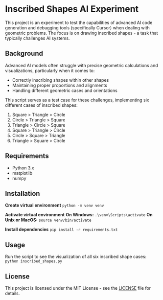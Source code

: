 # Inscribed Shapes AI Experiment

This project is an experiment to test the capabilities of advanced AI code generation and debugging tools (specifically Cursor) when dealing with geometric problems. The focus is on drawing inscribed shapes - a task that typically challenges AI systems.

## Background

Advanced AI models often struggle with precise geometric calculations and visualizations, particularly when it comes to:
- Correctly inscribing shapes within other shapes
- Maintaining proper proportions and alignments
- Handling different geometric cases and orientations

This script serves as a test case for these challenges, implementing six different cases of inscribed shapes:
1. Square > Triangle > Circle
2. Circle > Triangle > Square
3. Triangle > Circle > Square
4. Square > Triangle > Circle
5. Circle > Square > Triangle
6. Triangle > Square > Circle

## Requirements

- Python 3.x
- matplotlib
- numpy

## Installation

**Create virtual environment**
```python -m venv venv```

**Activate virtual environment**
**On Windows:**
```.\venv\Scripts\activate```
**On Unix or MacOS:**
```source venv/bin/activate```

**Install dependencies**
```pip install -r requirements.txt```

## Usage

Run the script to see the visualization of all six inscribed shape cases:
```python inscribed_shapes.py```

## License

This project is licensed under the MIT License - see the [LICENSE](LICENSE) file for details.